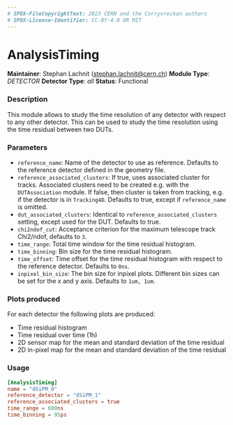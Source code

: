 ```yaml
---
# SPDX-FileCopyrightText: 2023 CERN and the Corryvreckan authors
# SPDX-License-Identifier: CC-BY-4.0 OR MIT
---
```

# AnalysisTiming
**Maintainer**: Stephan Lachnit (stephan.lachnit@cern.ch)
**Module Type**: *DETECTOR*
**Detector Type**: *all*
**Status**: Functional

### Description
This module allows to study the time resolution of any detector with respect to any other detector.
This can be used to study the time resolution using the time residual between two DUTs.

### Parameters
* `reference_name`: Name of the detector to use as reference. Defaults to the reference detector defined in the geometry file.
* `reference_associated_clusters`: If true, uses associated cluster for tracks. Associated clusters need to be created e.g. with the `DUTAssociation` module. If false, then cluster is taken from tracking, e.g. if the detector is in `Tracking4D`. Defaults to true, except if `reference_name` is omitted.
* `dut_associated_clusters`: Identical to `reference_associated_clusters` setting, except used for the DUT. Defaults to true.
* `chi2ndof_cut`: Acceptance criterion for the maximum telescope track Chi2/ndof, defaults to `3`.
* `time_range`: Total time window for the time residual histogram.
* `time_binning`: Bin size for the time residual histogram.
* `time_offset`: Time offset for the time residual histogram with respect to the reference detector. Defaults to `0ns`.
* `inpixel_bin_size`: The bin size for inpixel plots. Different bin sizes can be set for the x and y axis. Defaults to `1um, 1um`.

### Plots produced
For each detector the following plots are produced:

* Time residual histogram
* Time residual over time (1h)
* 2D sensor map for the mean and standard deviation of the time residual
* 2D in-pixel map for the mean and standard deviation of the time residual

### Usage
```toml
[AnalysisTiming]
name = "dSiPM_0"
reference_detector = "dSiPM_1"
reference_associated_clusters = true
time_range = 600ns
time_binning = 95ps
```
